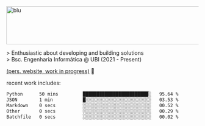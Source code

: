 
<img width="1415" height="100" alt="blu" src="https://github.com/rdsilva01/rdsilva01/assets/101207588/deb060e5-d035-4f09-b511-e3f50605b207">

\> Enthusiastic about developing and building solutions <br>
\> Bsc. Engenharia Informática @ UBI (2021 - Present)

<a href="https://rdsilva01.github.io/">(pers. website, work in progress)</a> 🏁

<!-- ![](https://komarev.com/ghpvc/?username=rdsilva01) -->

recent work includes:
<!--START_SECTION:waka-->

```txt
Python      50 mins         ████████████████████████░   95.64 %
JSON        1 min           █░░░░░░░░░░░░░░░░░░░░░░░░   03.53 %
Markdown    0 secs          ░░░░░░░░░░░░░░░░░░░░░░░░░   00.52 %
Other       0 secs          ░░░░░░░░░░░░░░░░░░░░░░░░░   00.29 %
Batchfile   0 secs          ░░░░░░░░░░░░░░░░░░░░░░░░░   00.02 %
```

<!--END_SECTION:waka-->


